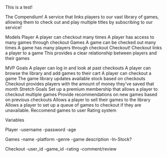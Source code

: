 This is a test!


The Compendium!
A service that links players to our vast library of games, allowing them to check out and play multiple titles by subscribing to our service! 


Models
Player
	A player can checkout many times
	A player has access to many games through checkout
Games
	A game can be checked out many times
	A game has many players through checkout
Checkout!
	Checkout links a player to a game
	This provides a clear relationship between players and their games


MVP Goals
	A player can log in and look at past checkouts
	A player can browse the library and add games to their cart
	A player can checkout a game
	The game library updates available stock based on checkouts
	Checkout provides players with the amount of money they’ve saved that month
Stretch Goals
	Set up a premium membership that allows a player to checkout multiple games
	Provide recommendations on new games based on previous checkouts
	Allows a player to sell their games to the library
	Allows a player to set up a queue of games to checkout if they are unavailable.
    Reccomend games to user
    Rating system
    


Variables

Player
-username
-password
-age


Games
-name
-platform
-genre
-game description
-In-Stock?


Checkout
-user_id
-game_id
-rating
-comment/review








